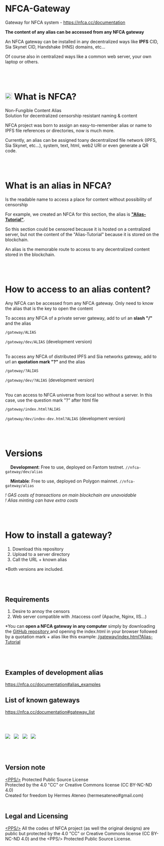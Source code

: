 # NFCA-Gateway
Gateway for NFCA system - https://nfca.cc/documentation

**The content of any alias can be accessed from any NFCA gateway**

An NFCA gateway can be installed in any decentralized ways like <b>IPFS</b> CID, Sia Skynet CID, Handshake (HNS) domains, etc...

Of course also in centralized ways like a common web server, your own laptop or others. 


<br><br>
# <a href="https://nfca.cc" target="_blank"><img src="https://nfca.cc/build/icon/nfca.icon.color.squared.svg" width="22"></a> What is NFCA?

Non-Fungible Content Alias<br>
Solution for decentralized censorship resistant naming & content

NFCA project was born to assign an easy-to-remember alias or name to IPFS file references or directories, now is much more.<br>

Currently, an alias can be assigned toany decentralized file network (IPFS, Sia Skynet, etc...), system, text, html, web2 URI or even generate a QR code.



<br><br>
# What is an **alias** in NFCA?

Is the readable name to access a place for content without possibility of censorship

For example, we created an NFCA for this section, the alias is <b><a href="https://nfca.cc/gateway/dev/Alias-Tutorial" target="_blank"> "Alias-Tutorial"</a></b>.

So this section could be censored because it is hosted on a centralized server, but not the content of the "Alias-Tutorial" because it is stored on the blockchain.

An alias is the memorable route to access to any decentralized content stored in the blockchain. 


<br><br>
# How to access to an alias content?

Any NFCA can be accessed from any NFCA gateway. Only need to know the alias that is the key to open the content


To access any NFCA of a private server gateway, add to url an <b>slash "/" </b> and the alias 

```/gateway/ALIAS```

```/gateway/dev/ALIAS``` (development version)

<br>To access any NFCA of distributed IPFS and Sia networks gateway, add to url an <b>quotation mark "?" </b> and the alias <br>

```/gateway/?ALIAS```

```/gateway/dev/?ALIAS``` (development version)


<br>You can access to NFCA universe from local too without a server. In this case, use the question mark "?" after html file <br>

```/gateway/index.html?ALIAS``` 

```/gateway/dev/index-dev.html?ALIAS``` (development version)



<br><br>
# Versions

<a href="https://nfca.cc" target="_blank"><img src="https://nfca.cc/build/icon/nfca.icon.black.squared.svg" width="13"></a> **Development**: Free to use, deployed on Fantom testnet. ``` //nfca-gateway/dev/alias ```


<a href="https://nfca.cc" target="_blank"><img src="https://nfca.cc/build/icon/nfca.icon.white.squared.svg" width="13"></a> **Mintable**: Free to use, deployed on Polygon mainnet. ``` //nfca-gateway/alias ```


*! GAS costs of transactions on main blockchain are unavoidable* <br>
*! Alias minting can have extra costs*


<br><br>
# How to install a gateway?

1. Download this repository
3. Upload to a server directory
4. Call the URL + known alias

*Both versions are included.<br>


<br><br>
## Requirements

1. Desire to annoy the censors
2. Web server compatible with .htaccess conf (Apache, Nginx, IIS...)

*You can <b>open a NFCA gateway in any computer</b> simply by downloading the <a href="https://github.com/HermesAteneo/NFCA-Gateway" target="_blank"><i class="github icon"></i> GitHub repository </a> and opening the index.html in your browser followed by a quotation mark + alias like this example: 
<a href="https://nfca.cc/gateway/dev/index.hyml?Alias-Tutorial" target="_blank"> /gateway/index.html?Alias-Tutorial</a>


<br><br>

## Examples of development alias

https://nfca.cc/documentation#alias_examples



## List of known gateways

https://nfca.cc/documentation#gateway_list


<br><br>



<a href="https://nfca.cc" target="_blank"><img src="https://img.shields.io/badge/HOME-NFCA-999?style=for-the-badge&logo=&logoColor=white&color=222222" ></a> &nbsp; 
<a href="https://nfca.cc/documentation" target="_blank"><img src="https://img.shields.io/badge/FULL-DOCUMENTATION-999?style=for-the-badge&logo=&logoColor=white&color=a463f2" ></a> &nbsp;
<a href="https://nfca.cc" target="_blank"><img src="https://img.shields.io/badge/GET-ALIAS-999?style=for-the-badge&logo=&logoColor=white&color=ffb700" ></a> &nbsp; 
<a href="https://nfca.cc/documentation#gateway_list" target="_blank"><img src="https://img.shields.io/badge/NFCA-GATEWAYS-999?style=for-the-badge&logo=&logoColor=white&color=FF00FF" ></a> &nbsp; 

<br><br>

## Version note

<a href="https://github.com/HermesAteneo/Protected-Public-Source-License-PPSL">&lt;PPS/&gt;</a> Protected Public Source License<br />
Protected by the 4.0 "CC" or Creative Commons license (CC BY-NC-ND 4.0)<br />
Created for freedom by Hermes Ateneo (hermesateneo#gmail.com)<br /><br />


## Legal and Licensing

<a href="https://github.com/HermesAteneo/Protected-Public-Source-License-PPSL">&lt;PPS/&gt;</a> All the codes of NFCA project (as well the original designs) are public but protected by the  4.0 "CC" or Creative Commons license (CC BY-NC-ND 4.0) and the &lt;PPS/&gt; Protected Public Source License. <br /><br />

